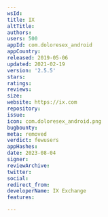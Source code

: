 ```yaml
---
wsId: 
title: IX
altTitle: 
authors: 
users: 500
appId: com.doloresex_android
appCountry: 
released: 2019-05-06
updated: 2021-02-19
version: '2.5.5'
stars: 
ratings: 
reviews: 
size: 
website: https://ix.com
repository: 
issue: 
icon: com.doloresex_android.png
bugbounty: 
meta: removed
verdict: fewusers
appHashes: 
date: 2023-08-04
signer: 
reviewArchive: 
twitter: 
social: 
redirect_from: 
developerName: IX Exchange
features: 

---
```


